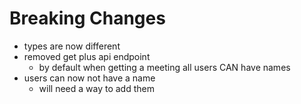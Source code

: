 # Breaking Changes

- types are now different
- removed get plus api endpoint
  - by default when getting a meeting all users CAN have names
- users can now not have a name
  - will need a way to add them
